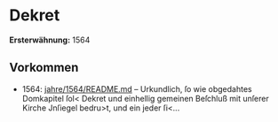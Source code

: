 # Dekret

**Ersterwähnung:** 1564

## Vorkommen
- 1564: [jahre/1564/README.md](../jahre/1564/README.md) – Urkundlich, ſo wie obgedahtes Domkapitel
ſol< Dekret und einhellig gemeinen Beſchluß mit unſerer
Kirche Jnſiegel bedru>t, und ein jeder ſi<...

